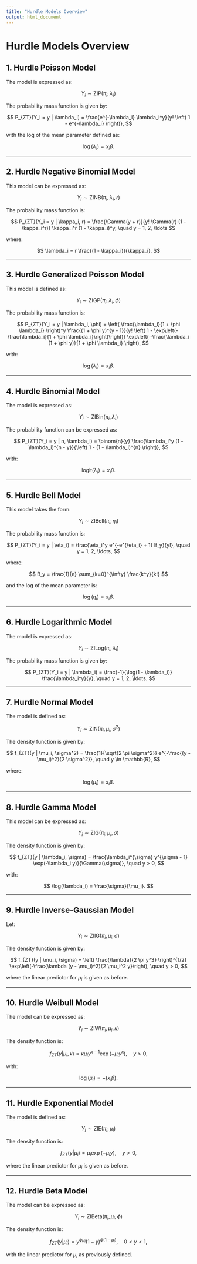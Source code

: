 ```yaml
---
title: "Hurdle Models Overview"
output: html_document
---
```


# Hurdle Models Overview

## 1. Hurdle Poisson Model
The model is expressed as:

$$
Y_i \sim \text{ZIP}(\pi_i, \lambda_i)
$$

The probability mass function is given by:

$$
P_{ZT}(Y_i = y | \lambda_i) = \frac{e^{-\lambda_i} \lambda_i^y}{y! \left( 1 - e^{-\lambda_i} \right)},
$$

with the log of the mean parameter defined as:

$$
\log(\lambda_i) = x_{i} \beta.
$$

---

## 2. Hurdle Negative Binomial Model
This model can be expressed as:

$$
Y_i \sim \text{ZINB}(\pi_i, \lambda_i, r)
$$

The probability mass function is:

$$
P_{ZT}(Y_i = y | \kappa_i, r) = \frac{\Gamma(y + r)}{y! \Gamma(r) (1 - \kappa_i^r)} \kappa_i^r (1 - \kappa_i)^y, \quad y = 1, 2, \ldots
$$

where:

$$
\lambda_i = r \frac{(1 - \kappa_i)}{\kappa_i}.
$$

---

## 3. Hurdle Generalized Poisson Model
This model is defined as:

$$
Y_i \sim \text{ZIGP}(\pi_i, \lambda_i, \phi)
$$

The probability mass function is:

$$
P_{ZT}(Y_i = y | \lambda_i, \phi) = \left( \frac{\lambda_i}{1 + \phi \lambda_i} \right)^y \frac{(1 + \phi y)^{y - 1}}{y! \left( 1 - \exp\left(-\frac{\lambda_i}{1 + \phi \lambda_i}\right)\right)} \exp\left( -\frac{\lambda_i (1 + \phi y)}{1 + \phi \lambda_i} \right),
$$

with:

$$
\log(\lambda_i) = x_{i} \beta.
$$

---

## 4. Hurdle Binomial Model
The model is expressed as:

$$
Y_i \sim \text{ZIBin}(\pi_i, \lambda_i)
$$

The probability function can be expressed as:

$$
P_{ZT}(Y_i = y | n, \lambda_i) = \binom{n}{y} \frac{\lambda_i^y (1 - \lambda_i)^{n - y}}{\left( 1 - (1 - \lambda_i)^{n} \right)},
$$

with:

$$
\text{logit}(\lambda_i) = x_{i} \beta.
$$

---

## 5. Hurdle Bell Model
This model takes the form:

$$
Y_i \sim \text{ZIBell}(\pi_i, \eta_i)
$$

The probability mass function is:

$$
P_{ZT}(Y_i = y | \eta_i) = \frac{\eta_i^y e^{-e^{\eta_i} + 1} B_y}{y!}, \quad y = 1, 2, \ldots,
$$

where:

$$
B_y = \frac{1}{e} \sum_{k=0}^{\infty} \frac{k^y}{k!}
$$

and the log of the mean parameter is:

$$
\log(\eta_i) = x_{i} \beta.
$$

---

## 6. Hurdle Logarithmic Model
The model is expressed as:

$$
Y_i \sim \text{ZILog}(\pi_i, \lambda_i)
$$

The probability mass function is given by:

$$
P_{ZT}(Y_i = y | \lambda_i) = \frac{-1}{\log(1 - \lambda_i)} \frac{\lambda_i^y}{y}, \quad y = 1, 2, \ldots.
$$

---

## 7. Hurdle Normal Model
The model is defined as:

$$
Y_i \sim \text{ZIN}(\pi_i, \mu_i, \sigma^2)
$$

The density function is given by:

$$
f_{ZT}(y | \mu_i, \sigma^2) = \frac{1}{\sqrt{2 \pi \sigma^2}} e^{-\frac{(y - \mu_i)^2}{2 \sigma^2}}, \quad y \in \mathbb{R},
$$

where:

$$
\log(\mu_i) = x_{i} \beta.
$$

---

## 8. Hurdle Gamma Model
This model can be expressed as:

$$
Y_i \sim \text{ZIG}(\pi_i, \mu_i, \sigma)
$$

The density function is given by:

$$
f_{ZT}(y | \lambda_i, \sigma) = \frac{\lambda_i^{\sigma} y^{\sigma - 1} \exp(-\lambda_i y)}{\Gamma(\sigma)}, \quad y > 0,
$$

with:

$$
\log(\lambda_i) = \frac{\sigma}{\mu_i}.
$$

---

## 9. Hurdle Inverse-Gaussian Model
Let:

$$
Y_i \sim \text{ZIIG}(\pi_i, \mu_i, \sigma)
$$

The density function is given by:

$$
f_{ZT}(y | \mu_i, \sigma) = \left( \frac{\lambda}{2 \pi y^3} \right)^{1/2} \exp\left(-\frac{\lambda (y - \mu_i)^2}{2 \mu_i^2 y}\right), \quad y > 0,
$$

where the linear predictor for $\mu_i$ is given as before.

---

## 10. Hurdle Weibull Model
The model can be expressed as:

$$
Y_i \sim \text{ZIW}(\pi_i, \mu_i, \kappa)
$$

The density function is:

$$
f_{ZT}(y | \mu_i, \kappa) = \kappa \mu_i y^{\kappa - 1} \exp(-\mu_i y^{\kappa}), \quad y > 0,
$$

with:

$$
\log(\mu_i) = - (x_{i} \beta).
$$

---

## 11. Hurdle Exponential Model
The model is defined as:

$$
Y_i \sim \text{ZIE}(\pi_i, \mu_i)
$$

The density function is:

$$
f_{ZT}(y | \mu_i) = \mu_i \exp(-\mu_i y), \quad y > 0,
$$

where the linear predictor for $\mu_i$ is given as before.

---

## 12. Hurdle Beta Model
The model can be expressed as:

$$
Y_i \sim \text{ZIBeta}(\pi_i, \mu_i, \phi)
$$

The density function is:

$$
f_{ZT}(y | \mu_i) = y^{\phi \mu_i} (1 - y)^{\phi (1 - \mu_i)}, \quad 0 < y < 1,
$$

with the linear predictor for $\mu_i$ as previously defined.
